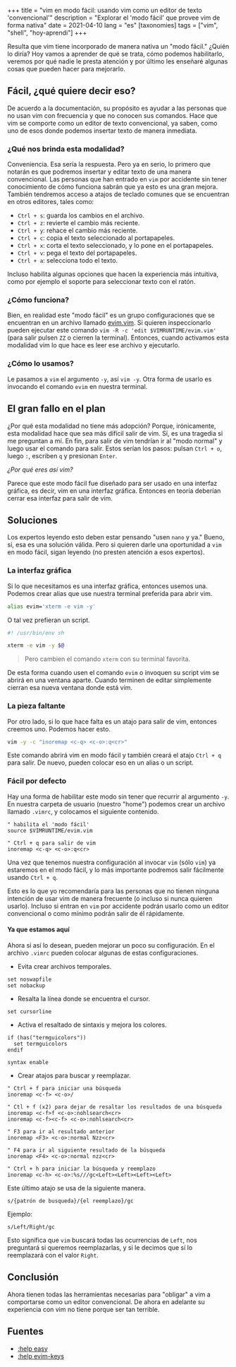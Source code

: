 +++
title = "vim en modo fácil: usando vim como un editor de texto 'convencional'" 
description = "Explorar el 'modo fácil' que provee vim de forma nativa"
date = 2021-04-10
lang = "es"
[taxonomies]
tags = ["vim", "shell", "hoy-aprendi"]
+++

Resulta que vim tiene incorporado de manera nativa un "modo fácil." ¿Quién lo diría? Hoy vamos a aprender de qué se trata, cómo podemos habilitarlo, veremos por qué nadie le presta atención y por último les enseñaré algunas cosas que pueden hacer para mejorarlo.

## Fácil, ¿qué quiere decir eso?

De acuerdo a la documentación, su propósito es ayudar a las personas que no usan vim con frecuencia y que no conocen sus comandos. Hace que vim se comporte como un editor de texto convencional, ya saben, como uno de esos donde podemos insertar texto de manera inmediata.

### ¿Qué nos brinda esta modalidad?

Conveniencia. Esa sería la respuesta. Pero ya en serio, lo primero que notarán es que podremos insertar y editar texto de una manera convencional. Las personas que han entrado en `vim` por accidente sin tener conocimiento de cómo funciona sabrán que ya esto es una gran mejora. También tendremos acceso a atajos de teclado comunes que se encuentran en otros editores, tales como:

* `Ctrl + s`: guarda los cambios en el archivo.
* `Ctrl + z`: revierte el cambio más reciente.
* `Ctrl + y`: rehace el cambio más reciente.
* `Ctrl + c`: copia el texto seleccionado al portapapeles.
* `Ctrl + x`: corta el texto seleccionado, y lo pone en el portapapeles.
* `Ctrl + v`: pega el texto del portapapeles.
* `Ctrl + a`: selecciona todo el texto.

Incluso habilita algunas opciones que hacen la experiencia más intuitiva, como por ejemplo el soporte para seleccionar texto con el ratón.

### ¿Cómo funciona?

Bien, en realidad este "modo fácil" es un grupo configuraciones que se encuentran en un archivo llamado [evim.vim](https://github.com/vim/vim/blob/314dd79cac2adc10304212d1980d23ecf6782cfc/runtime/evim.vim). Si quieren inspeccionarlo pueden ejecutar este comando `vim -R -c 'edit $VIMRUNTIME/evim.vim'` (para salir pulsen `ZZ` o cierren la terminal). Entonces, cuando activamos esta modalidad vim lo que hace es leer ese archivo y ejecutarlo.

### ¿Cómo lo usamos?

Le pasamos a `vim` el argumento `-y`, así `vim -y`. Otra forma de usarlo es invocando el comando `evim` en nuestra terminal.

## El gran fallo en el plan

¿Por qué esta modalidad no tiene más adopción? Porque, irónicamente, esta modalidad hace que sea más difícil salir de vim. Sí, es una tragedia si me preguntan a mí. En fin, para salir de vim tendrían ir al "modo normal" y luego usar el comando para salir. Estos serían los pasos: pulsan `Ctrl + o`, luego `:`, escriben `q` y presionan `Enter`.

*¿Por qué eres así vim?*

Parece que este modo fácil fue diseñado para ser usado en una interfaz gráfica, es decir, vim en una interfaz gráfica. Entonces en teoría deberían cerrar esa interfaz para salir de vim.

## Soluciones

Los expertos leyendo esto deben estar pensando "usen `nano` y ya." Bueno, sí, esa es una solución válida. Pero si quieren darle una oportunidad a `vim` en modo fácil, sigan leyendo (no presten atención a esos expertos).

### La interfaz gráfica

Si lo que necesitamos es una interfaz gráfica, entonces usemos una. Podemos crear alias que use nuestra terminal preferida para abrir vim.

```sh
alias evim='xterm -e vim -y'
```

O tal vez prefieran un script.

```sh
#! /usr/bin/env sh

xterm -e vim -y $@
```

> Pero cambien el comando `xterm` con su terminal favorita.

De esta forma cuando usen el comando `evim` o invoquen su script vim se abrirá en una ventana aparte. Cuando terminen de editar simplemente cierran esa nueva ventana donde está vim.

### La pieza faltante

Por otro lado, si lo que hace falta es un atajo para salir de vim, entonces creemos uno. Podemos hacer esto.

```sh
vim -y -c "inoremap <c-q> <c-o>:q<cr>"
```

Este comando abrirá vim en modo fácil y también creará el atajo `Ctrl + q` para salir. De nuevo, pueden colocar eso en un alias o un script.

### Fácil por defecto

Hay una forma de habilitar este modo sin tener que recurrir al argumento `-y`. En nuestra carpeta de usuario (nuestro "home") podemos crear un archivo llamado `.vimrc`, y colocamos el siguiente contenido.

```vim
" habilita el 'modo fácil'
source $VIMRUNTIME/evim.vim

" Ctrl + q para salir de vim
inoremap <c-q> <c-o>:q<cr>
```

Una vez que tenemos nuestra configuración al invocar `vim` (sólo `vim`) ya estaremos en el modo fácil, y lo más importante podremos salir fácilmente usando `Ctrl + q`.

Esto es lo que yo recomendaría para las personas que no tienen ninguna intención de usar vim de manera frecuente (o incluso si nunca quieren usarlo). Incluso si entran en `vim` por accidente podrán usarlo como un editor convencional o como mínimo podrán salir de él rápidamente.

#### Ya que estamos aquí

Ahora si así lo desean, pueden mejorar un poco su configuración. En el archivo `.vimrc` pueden colocar algunas de estas configuraciones.

* Evita crear archivos temporales.

```vim
set noswapfile
set nobackup
```

* Resalta la línea donde se encuentra el cursor.

```vim
set cursorline
```

* Activa el resaltado de sintaxis y mejora los colores.

```vim
if (has("termguicolors"))
  set termguicolors
endif

syntax enable
```

* Crear atajos para buscar y reemplazar.

```vim
" Ctrl + f para iniciar una búsqueda
inoremap <c-f> <c-o>/

" Ctl + f (x2) para dejar de resaltar los resultados de una búsqueda
inoremap <c-f>f <c-o>:nohlsearch<cr>
inoremap <c-f><c-f> <c-o>:nohlsearch<cr>

" F3 para ir al resultado anterior
inoremap <F3> <c-o>:normal Nzz<cr>

" F4 para ir al siguiente resultado de la búsqueda
inoremap <F4> <c-o>:normal nzz<cr>

" Ctrl + h para iniciar la búsqueda y reemplazo
inoremap <c-h> <c-o>:%s///gc<Left><Left><Left><Left>
```

Este último atajo se usa de la siguiente manera.

```vim
s/{patrón de busqueda}/{el reemplazo}/gc
```

Ejemplo:

```vim
s/Left/Right/gc
```

Esto significa que `vim` buscará todas las ocurrencias de `Left`, nos preguntará si queremos reemplazarlas, y si le decimos que sí lo reemplazará con el valor `Right`.

## Conclusión

Ahora tienen todas las herramientas necesarias para "obligar" a vim a comportarse como un editor convencional. De ahora en adelante su experiencia con vim no tiene porque ser tan terrible.

## Fuentes

* [:help easy](https://vimhelp.org/starting.txt.html#easy)
* [:help evim-keys](https://vimhelp.org/starting.txt.html#evim-keys)

